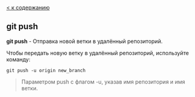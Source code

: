 [< к содержанию](./readme.md)

## git push

**git push** - Отправка новой ветки в удалённый репозиторий.

Чтобы передать новую ветку в удалённый репозиторий, используйте команду: 

```bash=
git push -u origin new_branch
```
> Параметром push с флагом -u, указав имя репозитория и имя ветки.

